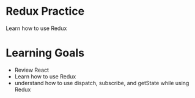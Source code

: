 # Redux Practice
Learn how to use Redux

# Learning Goals
* Review React
* Learn how to use Redux
* understand how to use dispatch, subscribe, and getState while using Redux
